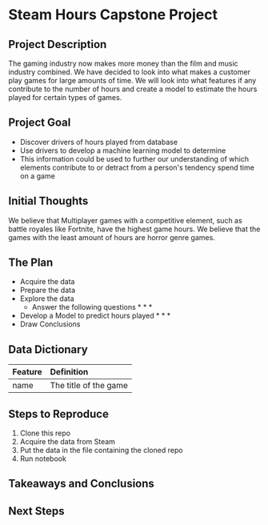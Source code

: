 # Steam Hours Capstone Project
## Project Description

The gaming industry now makes more money than the film and music industry combined. We have decided to look into what makes a customer play games for large amounts of time. We will look into what features if any contribute to the number of hours and create a model to estimate the hours played for certain types of games.

## Project Goal

* Discover drivers of hours played from database
* Use drivers to develop a machine learning model to determine 
* This information could be used to further our understanding of which elements contribute to or detract from a person's tendency spend time on a game

## Initial Thoughts

We believe that Multiplayer games with a competitive element, such as battle royales like Fortnite, have the highest game hours. We believe that the games with the least amount of hours are horror genre games. 

## The Plan

* Acquire the data
* Prepare the data
* Explore the data
    * Answer the following questions
        *
        *
        *
* Develop a Model to predict hours played
    *
    *
    *
* Draw Conclusions

## Data Dictionary

| Feature | Definition |
|:--------|:-----------|
|name| The title of the game|


## Steps to Reproduce
1) Clone this repo
2) Acquire the data from Steam
3) Put the data in the file containing the cloned repo
4) Run notebook

## Takeaways and Conclusions


## Next Steps
